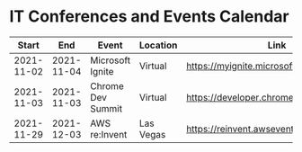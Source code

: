 # IT Conferences and Events Calendar

| Start      | End        | Event             | Location  | Link                                    |
| ---------- | ---------- | ----------------- | --------- | --------------------------------------- |
| 2021-11-02 | 2021-11-04 | Microsoft Ignite  | Virtual   | https://myignite.microsoft.com/home     |
| 2021-11-03 | 2021-11-03 | Chrome Dev Summit | Virtual   | https://developer.chrome.com/devsummit/ |
| 2021-11-29 | 2021-12-03 | AWS re:Invent     | Las Vegas | https://reinvent.awsevents.com/         |
